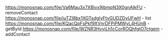 https://monosnap.com/file/Va6Mau3x7XBivx9jbmpN3X0gnAIkFU - removeContact
https://monosnap.com/file/iuTZI8bx1XGTsdgIyFtvGUDZDyUFwH - list
https://monosnap.com/file/KQacQpFsPkf9XVnrDFPiPMWyL4HUnB - getById
https://monosnap.com/file/WZNR3HvyjLh1cCorROQhfgtO7ctgem - addContact

